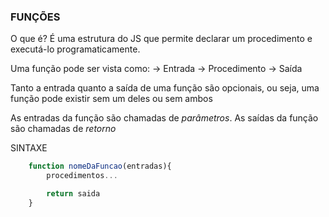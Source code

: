 ### FUNÇÕES

O que é?
É uma estrutura do JS que permite declarar um procedimento e executá-lo programaticamente. 

Uma função pode ser vista como: -> Entrada -> Procedimento -> Saída

Tanto a entrada quanto a saída de uma função são opcionais, ou seja,
uma função pode existir sem um deles ou sem ambos

As entradas da função são chamadas de *parâmetros*. 
As saídas da função são chamadas de *retorno*

SINTAXE
```js
    function nomeDaFuncao(entradas){
        procedimentos...

        return saida
    }
```

